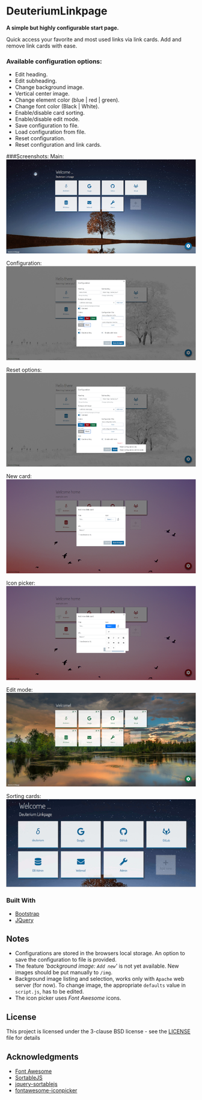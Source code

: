 DeuteriumLinkpage
=================

**A simple but highly configurable start page.**


Quick access your favorite and most used links via link cards. Add and remove link cards with ease.

### Available configuration options:

* Edit heading.
* Edit subheading.
* Change background image.
* Vertical center image.
* Change element color (blue | red | green).
* Change font color (Black | White).
* Enable/disable card sorting.
* Enable/disable edit mode.
* Save configuration to file.
* Load configuration from file.
* Reset configuration.
* Reset configuration and link cards.

###Screenshots:
Main:  
![Main](Screenshots/Deuterium2.png?raw=true)

Configuration:  
![Configuration](Screenshots/Config.png?raw=true)

Reset options:  
![Reset options](Screenshots/ConfigReset.png?raw=true)

New card:  
![New card](Screenshots/NewCard.png?raw=true)

Icon picker:  
![Icon picker](Screenshots/NewCardIcon.png?raw=true)

Edit mode:  
![Edit mode](Screenshots/EditMode.jpg?raw=true)

Sorting cards:  
![Sorting cards](Screenshots/Sorting.gif?raw=true)


### Built With

* [Bootstrap](https://getbootstrap.com)
* [JQuery](https://jquery.com)


## Notes

* Configurations are stored in the browsers local storage. An option to save the configuration to file is provided.
* The feature *'background image: `Add new`'* is not yet available. New images should be put manually to `/img`.
* Background image listing and selection, works only with `Apache` web server (for now). 
To change image, the appropriate `defaults` value in `script.js`, has to be edited. 
* The icon picker uses *Font Awesome* icons.


## License

This project is licensed under the 3-clause BSD license - see the [LICENSE](LICENSE) file for details

## Acknowledgments

* [Font Awesome](https://fontawesome.com/)
* [SortableJS](https://github.com/SortableJS/Sortable)
* [jquery-sortablejs](https://github.com/SortableJS/jquery-sortablejs)
* [fontawesome-iconpicker](https://github.com/farbelous/fontawesome-iconpicker)
